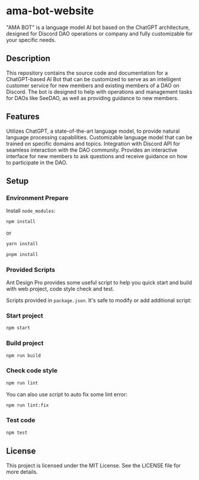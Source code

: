 # ama-bot-website

"AMA BOT" is a language model AI bot based on the ChatGPT architecture, designed for Discord DAO operations or company and fully customizable for your specific needs.

## Description

This repository contains the source code and documentation for a ChatGPT-based AI Bot that can be customized to serve as an intelligent customer service for new members and existing members of a DAO on Discord. The bot is designed to help with operations and management tasks for DAOs like SeeDAO, as well as providing guidance to new members.

## Features

Utilizes ChatGPT, a state-of-the-art language model, to provide natural language processing capabilities. Customizable language model that can be trained on specific domains and topics. Integration with Discord API for seamless interaction with the DAO community. Provides an interactive interface for new members to ask questions and receive guidance on how to participate in the DAO.

## Setup

### Environment Prepare

Install `node_modules`:

```bash
npm install
```

or

```bash
yarn install
```

```bash
pnpm install
```

### Provided Scripts

Ant Design Pro provides some useful script to help you quick start and build with web project, code style check and test.

Scripts provided in `package.json`. It's safe to modify or add additional script:

### Start project

```bash
npm start
```

### Build project

```bash
npm run build
```

### Check code style

```bash
npm run lint
```

You can also use script to auto fix some lint error:

```bash
npm run lint:fix
```

### Test code

```bash
npm test
```

## License

This project is licensed under the MIT License. See the LICENSE file for more details.
